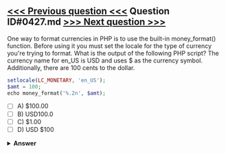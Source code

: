 [<<< Previous question <<<](0426.md)   Question ID#0427.md   [>>> Next question >>>](0428.md)
---

One way to format currencies in PHP is to use the built-in money_format() function. Before using it you must set the locale for the type of currency you're trying to format. What is the output of the following PHP script? The currency name for en_US is USD and uses $ as the currency symbol. Additionally, there are 100 cents to the dollar.

```php
setlocale(LC_MONETARY, 'en_US');
$amt = 100;
echo money_format('%.2n', $amt);
```

- [ ] A) $100.00
- [ ] B) USD100.0
- [ ] C) $1.00
- [ ] D) USD $100

<details><summary><b>Answer</b></summary>
<p>
  Answer: <strong>A</strong>
</p>
</details>
